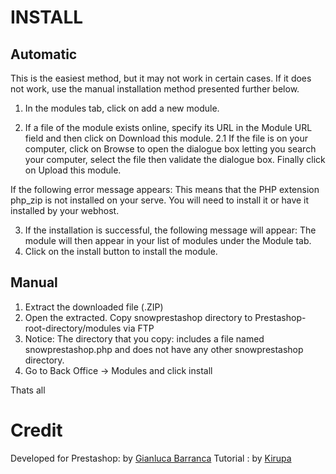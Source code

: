 INSTALL
=======

Automatic
---------
This is the easiest method, but it may not work in certain cases. If it does not work, use the manual installation method presented further below.

1. In the modules tab, click on add a new module.

2. If a file of the module exists online, specify its URL in the Module URL field and then click on Download this module.
	2.1 If the file is on your computer, click on Browse to open the dialogue box letting you search your computer, select the file then validate the dialogue box. Finally click on Upload this module.

If the following error message appears:
This means that the PHP extension php_zip is not installed on your serve. You will need to install it or have it installed by your webhost.

3. If the installation is successful, the following message will appear:
The module will then appear in your list of modules under the Module tab.
4. Click on the install button to install the module.

Manual
------
1. Extract the downloaded file (.ZIP)
2. Open the extracted. Copy snowprestashop directory to Prestashop-root-directory/modules via FTP
3. Notice: The directory that you copy: includes a file named snowprestashop.php and does not have any other snowprestashop directory.
4. Go to Back Office -> Modules and click install

Thats all


Credit
======
Developed for Prestashop: by [Gianluca Barranca](www.gianlucabarranca.it)
Tutorial : by [Kirupa](http://www.kirupa.com/html5/the_falling_snow_effect.htm)